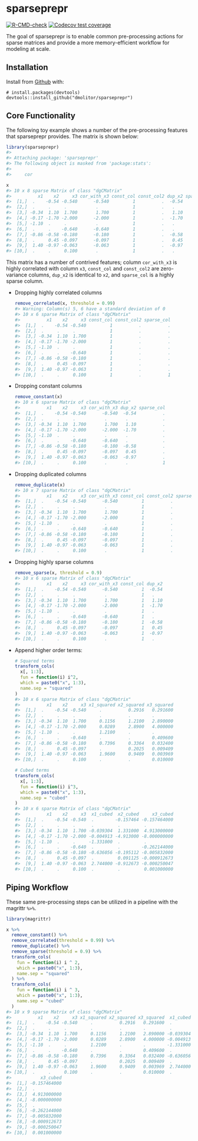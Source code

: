
<!-- README.md is generated from README.Rmd. Please edit that file -->

# sparseprepr

<!-- badges: start -->

[![R-CMD-check](https://github.com/dmolitor/sparseprepr/workflows/R-CMD-check/badge.svg)](https://github.com/dmolitor/sparseprepr/actions)
[![Codecov test
coverage](https://codecov.io/gh/dmolitor/sparseprepr/branch/main/graph/badge.svg?token=PCAC1RA7GE)](https://codecov.io/gh/dmolitor/sparseprepr?branch=main)
<!-- badges: end -->

The goal of sparseprepr is to enable common pre-processing actions for
sparse matrices and provide a more memory-efficient workflow for
modeling at scale.

## Installation

Install from [Github](https://github.com) with:

    # install.packages(devtools)
    devtools::install_github("dmolitor/sparseprepr")

## Core Functionality

The following toy example shows a number of the pre-processing features
that sparseprepr provides. The matrix is shown below:

``` r
library(sparseprepr)
#> 
#> Attaching package: 'sparseprepr'
#> The following object is masked from 'package:stats':
#> 
#>     cor

x
#> 10 x 8 sparse Matrix of class "dgCMatrix"
#>          x1    x2     x3 cor_with_x3 const_col const_col2 dup_x2 sparse_col
#>  [1,]  .    -0.54 -0.540      -0.540         1          .  -0.54          .
#>  [2,]  .     .     .           .             1          .   .             .
#>  [3,] -0.34  1.10  1.700       1.700         1          .   1.10          .
#>  [4,] -0.17 -1.70 -2.000      -2.000         1          .  -1.70          .
#>  [5,] -1.10  .     .           .             1          .   .             .
#>  [6,]  .     .    -0.640      -0.640         1          .   .             .
#>  [7,] -0.86 -0.58 -0.180      -0.180         1          .  -0.58          .
#>  [8,]  .     0.45 -0.097      -0.097         1          .   0.45          .
#>  [9,]  1.40 -0.97 -0.063      -0.063         1          .  -0.97          .
#> [10,]  .     .     0.100       .             1          .   .             1
```

This matrix has a number of contrived features; column `cor_with_x3` is
highly correlated with column `x3`, `const_col` and `const_col2` are
zero-variance columns, `dup_x2` is identical to `x2`, and `sparse_col`
is a highly sparse column.

-   Dropping highly correlated columns

    ``` r
    remove_correlated(x, threshold = 0.99)
    #> Warning: Column(s) 5, 6 have a standard deviation of 0
    #> 10 x 6 sparse Matrix of class "dgCMatrix"
    #>          x1    x2     x3 const_col const_col2 sparse_col
    #>  [1,]  .    -0.54 -0.540         1          .          .
    #>  [2,]  .     .     .             1          .          .
    #>  [3,] -0.34  1.10  1.700         1          .          .
    #>  [4,] -0.17 -1.70 -2.000         1          .          .
    #>  [5,] -1.10  .     .             1          .          .
    #>  [6,]  .     .    -0.640         1          .          .
    #>  [7,] -0.86 -0.58 -0.180         1          .          .
    #>  [8,]  .     0.45 -0.097         1          .          .
    #>  [9,]  1.40 -0.97 -0.063         1          .          .
    #> [10,]  .     .     0.100         1          .          1
    ```

-   Dropping constant columns

    ``` r
    remove_constant(x)
    #> 10 x 6 sparse Matrix of class "dgCMatrix"
    #>          x1    x2     x3 cor_with_x3 dup_x2 sparse_col
    #>  [1,]  .    -0.54 -0.540      -0.540  -0.54          .
    #>  [2,]  .     .     .           .       .             .
    #>  [3,] -0.34  1.10  1.700       1.700   1.10          .
    #>  [4,] -0.17 -1.70 -2.000      -2.000  -1.70          .
    #>  [5,] -1.10  .     .           .       .             .
    #>  [6,]  .     .    -0.640      -0.640   .             .
    #>  [7,] -0.86 -0.58 -0.180      -0.180  -0.58          .
    #>  [8,]  .     0.45 -0.097      -0.097   0.45          .
    #>  [9,]  1.40 -0.97 -0.063      -0.063  -0.97          .
    #> [10,]  .     .     0.100       .       .             1
    ```

-   Dropping duplicated columns

    ``` r
    remove_duplicate(x)
    #> 10 x 7 sparse Matrix of class "dgCMatrix"
    #>          x1    x2     x3 cor_with_x3 const_col const_col2 sparse_col
    #>  [1,]  .    -0.54 -0.540      -0.540         1          .          .
    #>  [2,]  .     .     .           .             1          .          .
    #>  [3,] -0.34  1.10  1.700       1.700         1          .          .
    #>  [4,] -0.17 -1.70 -2.000      -2.000         1          .          .
    #>  [5,] -1.10  .     .           .             1          .          .
    #>  [6,]  .     .    -0.640      -0.640         1          .          .
    #>  [7,] -0.86 -0.58 -0.180      -0.180         1          .          .
    #>  [8,]  .     0.45 -0.097      -0.097         1          .          .
    #>  [9,]  1.40 -0.97 -0.063      -0.063         1          .          .
    #> [10,]  .     .     0.100       .             1          .          1
    ```

-   Dropping highly sparse columns

    ``` r
    remove_sparse(x, threshold = 0.9)
    #> 10 x 6 sparse Matrix of class "dgCMatrix"
    #>          x1    x2     x3 cor_with_x3 const_col dup_x2
    #>  [1,]  .    -0.54 -0.540      -0.540         1  -0.54
    #>  [2,]  .     .     .           .             1   .   
    #>  [3,] -0.34  1.10  1.700       1.700         1   1.10
    #>  [4,] -0.17 -1.70 -2.000      -2.000         1  -1.70
    #>  [5,] -1.10  .     .           .             1   .   
    #>  [6,]  .     .    -0.640      -0.640         1   .   
    #>  [7,] -0.86 -0.58 -0.180      -0.180         1  -0.58
    #>  [8,]  .     0.45 -0.097      -0.097         1   0.45
    #>  [9,]  1.40 -0.97 -0.063      -0.063         1  -0.97
    #> [10,]  .     .     0.100       .             1   .
    ```

-   Append higher order terms:

    ``` r
    # Squared terms
    transform_cols(
      x[, 1:3], 
      fun = function(i) i^2, 
      which = paste0("x", 1:3), 
      name.sep = "squared"
    )
    #> 10 x 6 sparse Matrix of class "dgCMatrix"
    #>          x1    x2     x3 x1_squared x2_squared x3_squared
    #>  [1,]  .    -0.54 -0.540     .          0.2916   0.291600
    #>  [2,]  .     .     .         .          .        .       
    #>  [3,] -0.34  1.10  1.700     0.1156     1.2100   2.890000
    #>  [4,] -0.17 -1.70 -2.000     0.0289     2.8900   4.000000
    #>  [5,] -1.10  .     .         1.2100     .        .       
    #>  [6,]  .     .    -0.640     .          .        0.409600
    #>  [7,] -0.86 -0.58 -0.180     0.7396     0.3364   0.032400
    #>  [8,]  .     0.45 -0.097     .          0.2025   0.009409
    #>  [9,]  1.40 -0.97 -0.063     1.9600     0.9409   0.003969
    #> [10,]  .     .     0.100     .          .        0.010000

    # Cubed terms
    transform_cols(
      x[, 1:3], 
      fun = function(i) i^3, 
      which = paste0("x", 1:3), 
      name.sep = "cubed"
    )
    #> 10 x 6 sparse Matrix of class "dgCMatrix"
    #>          x1    x2     x3  x1_cubed  x2_cubed     x3_cubed
    #>  [1,]  .    -0.54 -0.540  .        -0.157464 -0.157464000
    #>  [2,]  .     .     .      .         .         .          
    #>  [3,] -0.34  1.10  1.700 -0.039304  1.331000  4.913000000
    #>  [4,] -0.17 -1.70 -2.000 -0.004913 -4.913000 -8.000000000
    #>  [5,] -1.10  .     .     -1.331000  .         .          
    #>  [6,]  .     .    -0.640  .         .        -0.262144000
    #>  [7,] -0.86 -0.58 -0.180 -0.636056 -0.195112 -0.005832000
    #>  [8,]  .     0.45 -0.097  .         0.091125 -0.000912673
    #>  [9,]  1.40 -0.97 -0.063  2.744000 -0.912673 -0.000250047
    #> [10,]  .     .     0.100  .         .         0.001000000
    ```

## Piping Workflow

These same pre-processing steps can be utilized in a pipeline with the
magrittr `%>%`.

``` r
library(magrittr)

x %>%
  remove_constant() %>%
  remove_correlated(threshold = 0.99) %>%
  remove_duplicate() %>%
  remove_sparse(threshold = 0.9) %>%
  transform_cols(
    fun = function(i) i ^ 2,
    which = paste0("x", 1:3),
    name.sep = "squared"
  ) %>%
  transform_cols(
    fun = function(i) i ^ 3,
    which = paste0("x", 1:3),
    name.sep = "cubed"
  )
#> 10 x 9 sparse Matrix of class "dgCMatrix"
#>          x1    x2     x3 x1_squared x2_squared x3_squared  x1_cubed  x2_cubed
#>  [1,]  .    -0.54 -0.540     .          0.2916   0.291600  .        -0.157464
#>  [2,]  .     .     .         .          .        .         .         .       
#>  [3,] -0.34  1.10  1.700     0.1156     1.2100   2.890000 -0.039304  1.331000
#>  [4,] -0.17 -1.70 -2.000     0.0289     2.8900   4.000000 -0.004913 -4.913000
#>  [5,] -1.10  .     .         1.2100     .        .        -1.331000  .       
#>  [6,]  .     .    -0.640     .          .        0.409600  .         .       
#>  [7,] -0.86 -0.58 -0.180     0.7396     0.3364   0.032400 -0.636056 -0.195112
#>  [8,]  .     0.45 -0.097     .          0.2025   0.009409  .         0.091125
#>  [9,]  1.40 -0.97 -0.063     1.9600     0.9409   0.003969  2.744000 -0.912673
#> [10,]  .     .     0.100     .          .        0.010000  .         .       
#>           x3_cubed
#>  [1,] -0.157464000
#>  [2,]  .          
#>  [3,]  4.913000000
#>  [4,] -8.000000000
#>  [5,]  .          
#>  [6,] -0.262144000
#>  [7,] -0.005832000
#>  [8,] -0.000912673
#>  [9,] -0.000250047
#> [10,]  0.001000000
```
